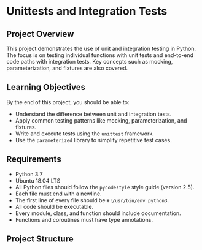 # Unittests and Integration Tests

## Project Overview

This project demonstrates the use of unit and integration testing in Python. The focus is on testing individual functions with unit tests and end-to-end code paths with integration tests. Key concepts such as mocking, parameterization, and fixtures are also covered.

## Learning Objectives

By the end of this project, you should be able to:
- Understand the difference between unit and integration tests.
- Apply common testing patterns like mocking, parameterization, and fixtures.
- Write and execute tests using the `unittest` framework.
- Use the `parameterized` library to simplify repetitive test cases.

## Requirements

- Python 3.7
- Ubuntu 18.04 LTS
- All Python files should follow the `pycodestyle` style guide (version 2.5).
- Each file must end with a newline.
- The first line of every file should be `#!/usr/bin/env python3`.
- All code should be executable.
- Every module, class, and function should include documentation.
- Functions and coroutines must have type annotations.

## Project Structure


